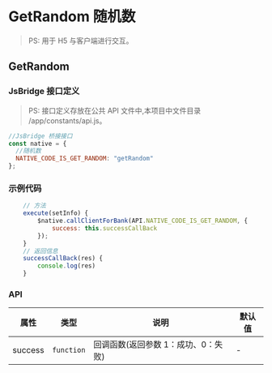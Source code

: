 # GetRandom 随机数

> PS: 用于 H5 与客户端进行交互。

## GetRandom

### JsBridge 接口定义

> PS: 接口定义存放在公共 API 文件中,本项目中文件目录 /app/constants/api.js。

```js
//JsBridge 桥接接口
const native = {
  //随机数
  NATIVE_CODE_IS_GET_RANDOM: "getRandom"
};
```

### 示例代码

```js
    // 方法
    execute(setInfo) {
        $native.callClientForBank(API.NATIVE_CODE_IS_GET_RANDOM, {
            success: this.successCallBack
        });
    }
    // 返回信息
    successCallBack(res) {
        console.log(res)
    }
```

### API

| 属性    | 类型       | 说明                                | 默认值 |
| ------- | ---------- | ----------------------------------- | ------ |
| success | `function` | 回调函数(返回参数 1：成功、0：失败) | -      |
